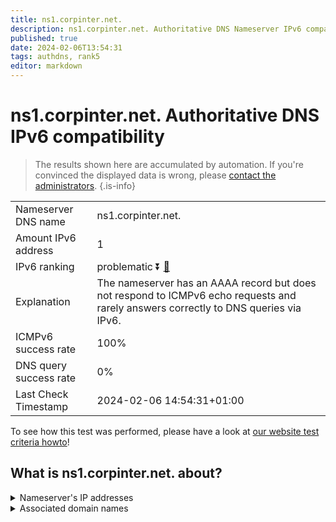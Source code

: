 ```yaml
---
title: ns1.corpinter.net.
description: ns1.corpinter.net. Authoritative DNS Nameserver IPv6 compatibility
published: true
date: 2024-02-06T13:54:31
tags: authdns, rank5
editor: markdown
---
```


# ns1.corpinter.net. Authoritative DNS IPv6 compatibility

> The results shown here are accumulated by automation. If you're convinced the displayed data is wrong, please [contact the administrators](/howto/chat). 
{.is-info}




|   |   |
| - | - |
| Nameserver DNS name | ns1.corpinter.net.
| Amount IPv6 address | 1
| IPv6 ranking | problematic :arrow_double_down: [🔗](/howto/ranking) |
| Explanation | The nameserver has an AAAA record but does not respond to ICMPv6 echo requests and rarely answers correctly to DNS queries via IPv6. |
| ICMPv6 success rate | 100%|
| DNS query success rate | 0% |
| Last Check Timestamp | 2024-02-06 14:54:31+01:00 |

To see how this test was performed, please have a look at [our website test criteria howto](/howto/testcriteria/authdns)!


## What is ns1.corpinter.net. about?




<details>
<summary>Nameserver's IP addresses</summary>

2a03:9e42:e201:1001::53

</details>



<details>
<summary>Associated domain names</summary>

group.mercedes-benz.com

mercedes-benz.de

</details>
